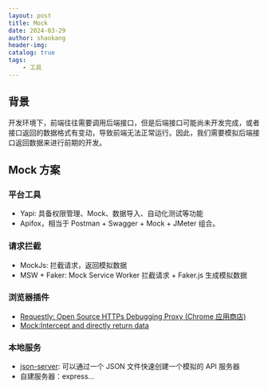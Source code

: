 ```yaml
---
layout: post
title: Mock
date: 2024-03-29
author: shaokang
header-img:
catalog: true
tags:
    - 工具
---
```


## 背景

开发环境下，前端往往需要调用后端接口，但是后端接口可能尚未开发完成，或者接口返回的数据格式有变动，导致前端无法正常运行。因此，我们需要模拟后端接口返回数据来进行前期的开发。

## Mock 方案

### 平台工具

-   Yapi: 具备权限管理、Mock、数据导入、自动化测试等功能
-   Apifox，相当于 Postman + Swagger + Mock + JMeter 组合。

### 请求拦截

-   MockJs: 拦截请求，返回模拟数据
-   MSW + Faker: Mock Service Worker 拦截请求 + Faker.js 生成模拟数据

### 浏览器插件

-   [Requestly: Open Source HTTPs Debugging Proxy (Chrome 应用商店)](https://chromewebstore.google.com/detail/requestly-intercept-modif/mdnleldcmiljblolnjhpnblkcekpdkpa?hl=zh-CN&utm_source=ext_sidebar)
-   [Mock:Intercept and directly return data](https://chromewebstore.google.com/detail/mockintercept-and-directl/kmphamhphplpcjcabjdjjklfjmgkmpba?utm_source=ext_sidebar&hl=zh-CN)

### 本地服务

-   [json-server](https://github.com/typicode/json-server): 可以通过一个 JSON 文件快速创建一个模拟的 API 服务器
-   自建服务器：express...
